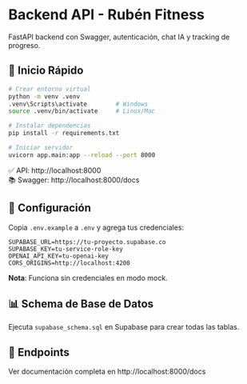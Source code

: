 # Backend API - Rubén Fitness

FastAPI backend con Swagger, autenticación, chat IA y tracking de progreso.

## 🚀 Inicio Rápido

```bash
# Crear entorno virtual
python -m venv .venv
.venv\Scripts\activate        # Windows
source .venv/bin/activate     # Linux/Mac

# Instalar dependencias
pip install -r requirements.txt

# Iniciar servidor
uvicorn app.main:app --reload --port 8000
```

✅ API: http://localhost:8000  
📚 Swagger: http://localhost:8000/docs

## 🔧 Configuración

Copia `.env.example` a `.env` y agrega tus credenciales:

```env
SUPABASE_URL=https://tu-proyecto.supabase.co
SUPABASE_KEY=tu-service-role-key
OPENAI_API_KEY=tu-openai-key
CORS_ORIGINS=http://localhost:4200
```

**Nota**: Funciona sin credenciales en modo mock.

## 📊 Schema de Base de Datos

Ejecuta `supabase_schema.sql` en Supabase para crear todas las tablas.

## 📝 Endpoints

Ver documentación completa en http://localhost:8000/docs
